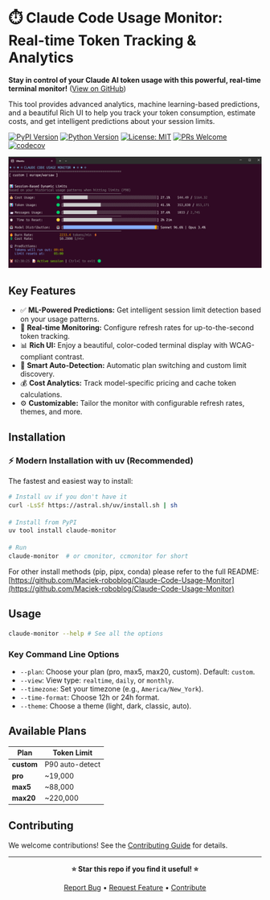 # ⏱️ Claude Code Usage Monitor: Real-time Token Tracking & Analytics

**Stay in control of your Claude AI token usage with this powerful, real-time terminal monitor!** ([View on GitHub](https://github.com/Maciek-roboblog/Claude-Code-Usage-Monitor))

This tool provides advanced analytics, machine learning-based predictions, and a beautiful Rich UI to help you track your token consumption, estimate costs, and get intelligent predictions about your session limits.

[![PyPI Version](https://img.shields.io/pypi/v/claude-monitor.svg)](https://pypi.org/project/claude-monitor/)
[![Python Version](https://img.shields.io/badge/python-3.9+-blue.svg)](https://python.org)
[![License: MIT](https://img.shields.io/badge/License-MIT-yellow.svg)](https://opensource.org/licenses/MIT)
[![PRs Welcome](https://img.shields.io/badge/PRs-welcome-brightgreen.svg)](http://makeapullrequest.com)
[![codecov](https://codecov.io/gh/Maciek-roboblog/Claude-Code-Usage-Monitor/branch/main/graph/badge.svg)](https://codecov.io/gh/Maciek-roboblog/Claude-Code-Usage-Monitor)

![Claude Token Monitor Screenshot](https://raw.githubusercontent.com/Maciek-roboblog/Claude-Code-Usage-Monitor/main/doc/scnew.png)

## Key Features

*   ✅ **ML-Powered Predictions:**  Get intelligent session limit detection based on your usage patterns.
*   🔄 **Real-time Monitoring:**  Configure refresh rates for up-to-the-second token tracking.
*   📊 **Rich UI:**  Enjoy a beautiful, color-coded terminal display with WCAG-compliant contrast.
*   🤖 **Smart Auto-Detection:** Automatic plan switching and custom limit discovery.
*   💰 **Cost Analytics:** Track model-specific pricing and cache token calculations.
*   ⚙️ **Customizable:**  Tailor the monitor with configurable refresh rates, themes, and more.

## Installation

### ⚡ Modern Installation with uv (Recommended)

The fastest and easiest way to install:

```bash
# Install uv if you don't have it
curl -LsSf https://astral.sh/uv/install.sh | sh

# Install from PyPI
uv tool install claude-monitor

# Run
claude-monitor  # or cmonitor, ccmonitor for short
```

For other install methods (pip, pipx, conda) please refer to the full README: [https://github.com/Maciek-roboblog/Claude-Code-Usage-Monitor](https://github.com/Maciek-roboblog/Claude-Code-Usage-Monitor)

## Usage

```bash
claude-monitor --help # See all the options
```

### Key Command Line Options

*   `--plan`: Choose your plan (pro, max5, max20, custom). Default: `custom`.
*   `--view`: View type: `realtime`, `daily`, or `monthly`.
*   `--timezone`: Set your timezone (e.g., `America/New_York`).
*   `--time-format`: Choose 12h or 24h format.
*   `--theme`: Choose a theme (light, dark, classic, auto).

## Available Plans

| Plan        | Token Limit     |
|-------------|-----------------|
| **custom** | P90 auto-detect |
| **pro**     | ~19,000         |
| **max5**    | ~88,000         |
| **max20**   | ~220,000        |

## Contributing

We welcome contributions! See the [Contributing Guide](CONTRIBUTING.md) for details.

---

<div align="center">

**⭐ Star this repo if you find it useful! ⭐**

[Report Bug](https://github.com/Maciek-roboblog/Claude-Code-Usage-Monitor/issues) • [Request Feature](https://github.com/Maciek-roboblog/Claude-Code-Usage-Monitor/issues) • [Contribute](CONTRIBUTING.md)

</div>